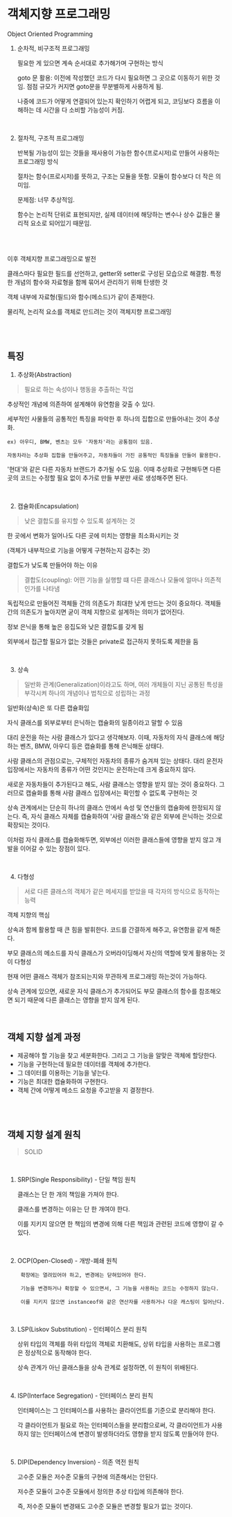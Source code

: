 # 객체지향 프로그래밍

Object Oriented Programming


1. 순차적, 비구조적 프로그래밍
   
    필요한 게 있으면 계속 순서대로 추가해가며 구현하는 방식

    goto 문 활용: 이전에 작성했던 코드가 다시 필요하면 그 곳으로 이동하기 위한 것임. 점점 규모가 커지면 goto문을 무분별하게 사용하게 됨. 
    
    나중에 코드가 어떻게 연결되어 있는지 확인하기 어렵게 되고, 코딩보다 흐름을 이해하는 데 시간을 다 소비할 가능성이 커짐.

<br>

2. 절차적, 구조적 프로그래밍

    반복될 가능성이 있는 것들을 재사용이 가능한 함수(프로시저)로 만들어 사용하는 프로그래밍 방식

    절차는 함수(프로시저)를 뜻하고, 구조는 모듈을 뜻함. 모듈이 함수보다 더 작은 의미임.

    문제점: 너무 추상적임.

    함수는 논리적 단위로 표현되지만, 실제 데이터에 해당하는 변수나 상수 값들은 물리적 요소로 되어있기 때문임.

<br>

<br>

이후 객체지향 프로그래밍으로 발전

클래스마다 필요한 필드를 선언하고, getter와 setter로 구성된 모습으로 해결함. 특정한 개념의 함수와 자료형을 함께 묶어서 관리하기 위해 탄생한 것

객체 내부에 자료형(필드)와 함수(메소드)가 같이 존재한다.

물리적, 논리적 요소를 객체로 만드려는 것이 객체지향 프로그래밍


<br>

<br>

## 특징

1. 추상화(Abstraction)

>필요로 하는 속성이나 행동을 추출하는 작업

추상적인 개념에 의존하여 설계해야 유연함을 갖출 수 있다.

세부적인 사물들의 공통적인 특징을 파악한 후 하나의 집합으로 만들어내는 것이 추상화.

```
ex) 아우디, BMW, 벤츠는 모두 '자동차'라는 공통점이 있음.

자동차라는 추상화 집합을 만들어주고, 자동차들이 가진 공통적인 특징들을 만들어 활용한다.
```


'현대'와 같은 다른 자동차 브랜드가 추가될 수도 있음. 이때 추상화로 구현해두면 다른 곳의 코드는 수정할 필요 없이 추가로 만들 부분만 새로 생성해주면 된다.


<br>

2. 캡슐화(Encapsulation)

>낮은 결합도를 유지할 수 있도록 설계하는 것

한 곳에서 변화가 일어나도 다른 곳에 미치는 영향을 최소화시키는 것

(객체가 내부적으로 기능을 어떻게 구현하는지 감추는 것)

결합도가 낮도록 만들어야 하는 이유

>결합도(coupling): 어떤 기능을 실행할 떄 다른 클래스나 모듈에 얼마나 의존적인가를 나타냄

독립적으로 만들어진 객체들 간의 의존도가 최대한 낮게 만드는 것이 중요하다. 객체들 간의 의존도가 높아지면 굳이 객체 지향으로 설계하는 의미가 없어진다.

정보 은닉을 통해 높은 응집도와 낮은 결합도를 갖게 됨

외부에서 접근할 필요가 없는 것들은 private로 접근하지 못하도록 제한을 둠

<br>


3. 상속
>일반화 관계(Generalization)이라고도 하며, 여러 개체들이 지닌 공통된 특성을 부각시켜 하나의 개념이나 법칙으로 성립하는 과정

일반화(상속)은 또 다른 캡슐화임

자식 클래스를 외부로부터 은닉하는 캡슐화의 일종이라고 말할 수 있음


대리 운전을 하는 사람 클래스가 있다고 생각해보자. 이때, 자동차의 자식 클래스에 해당하는 벤츠, BMW, 아우디 등은 캡슐화를 통해 은닉해둔 상태다.

사람 클래스의 관점으로는, 구체적인 자동차의 종류가 숨겨져 있는 상태다. 대리 운전자 입장에서는 자동차의 종류가 어떤 것인지는 운전하는데 크게 중요하지 않다.


새로운 자동차들이 추가된다고 해도, 사람 클래스는 영향을 받지 않는 것이 중요하다. 그러므로 캡슐화를 통해 사람 클래스 입장에서는 확인할 수 없도록 구현하는 것


상속 관계에서는 단순히 하나의 클래스 안에서 속성 및 연산들의 캡슐화에 한정되지 않는다. 즉, 자식 클래스 자체를 캡슐화하여 '사람 클래스'와 같은 외부에 은닉하는 것으로 확장되는 것이다.

이처럼 자식 클래스를 캡슐화해두면, 외부에선 이러한 클래스들에 영향을 받지 않고 개발을 이어갈 수 있는 장점이 있다.

<br>

4. 다형성

>서로 다른 클래스의 객체가 같은 메세지를 받았을 때 각자의 방식으로 동작하는 능력

객체 지향의 핵심

상속과 함께 활용할 때 큰 힘을 발휘한다. 코드를 간결하게 해주고, 유연함을 같게 해준다.

부모 클래스의 메소드를 자식 클래스가 오버라이딩해서 자신의 역할에 맞게 활용하는 것이 다형성

현재 어떤 클래스 객체가 참조되는지와 무관하게 프로그래밍 하는것이 가능하다.

상속 관계에 있으면, 새로운 자식 클래스가 추가되어도 부모 클래스의 함수를 참조해오면 되기 때문에 다른 클래스는 영향을 받지 않게 된다.


<br>

## 객체 지향 설계 과정

- 제공해야 할 기능을 찾고 세분화한다. 그리고 그 기능을 알맞은 객체에 할당한다.
- 기능을 구현하는데 필요한 데이터를 객체에 추가한다.
- 그 데이터를 이용하는 기능을 넣는다.
- 기능은 최대한 캡슐화하여 구현한다.
- 객체 간에 어떻게 메소드 요청을 주고받을 지 결정한다.


<br>

<br>

## 객체 지향 설계 원칙

>SOLID

<br>

1. SRP(Single Responsibility) - 단일 책임 원칙

    클래스는 단 한 개의 책임을 가져야 한다.

    클래스를 변경하는 이유는 단 한 개여야 한다.

    이를 지키지 않으면 한 책임의 변경에 의해 다른 책임과 관련된 코드에 영향이 갈 수 있다.

<br>

2. OCP(Open-Closed) - 개방-폐쇄 원칙

        확장에는 열려있어야 하고, 변경에는 닫혀있어야 한다.

        기능을 변경하거나 확장할 수 있으면서, 그 기능을 사용하는 코드는 수정하지 않는다.

        이를 지키지 않으면 instanceof와 같은 연산자를 사용하거나 다운 캐스팅이 일어난다.

<br>

3. LSP(Liskov Substitution) - 인터페이스 분리 원칙

    상위 타입의 객체를 하위 타입의 객체로 치환해도, 상위 타입을 사용하는 프로그램은 정상적으로 동작해야 한다.

    상속 관계가 아닌 클래스들을 상속 관계로 설정하면, 이 원칙이 위배된다.

<br>

4. ISP(Interface Segregation) - 인터페이스 분리 원칙

    인터페이스는 그 인터페이스를 사용하는 클라이언트를 기준으로 분리해야 한다.

    각 클라이언트가 필요로 하는 인터페이스들을 분리함으로써, 각 클라이언트가 사용하지 않는 인터페이스에 변경이 발생하더라도 영향을 받지 않도록 만들어야 한다.

<br>

5. DIP(Dependency Inversion) - 의존 역전 원칙

    고수준 모듈은 저수준 모듈의 구현에 의존해서는 안된다.

    저수준 모듈이 고수준 모듈에서 정의한 추상 타입에 의존해야 한다.

    즉, 저수준 모듈이 변경돼도 고수준 모듈은 변경할 필요가 없는 것이다.
